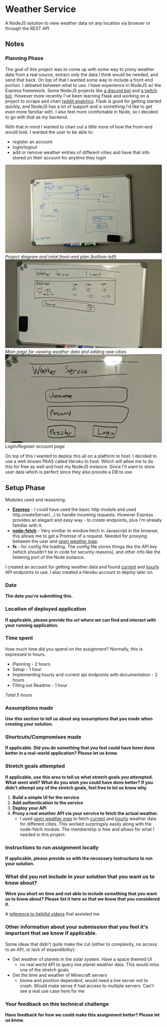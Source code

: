 # Weather Service
A NodeJS solution to view weather data on any location via browser or through the REST API

## Notes
### Planning Phase
The goal of this project was to come up with some way to proxy weather data from a real source, extract only the data I think would be needed, and send that back. On top of that I wanted some way to include a front-end portion.
I debated between what to use. I have experience in NodeJS w/ the Express framework. Some NodeJS projects like [a discord bot](https://github.com/duecknoah/basic_bot) and [a twitch bot](https://github.com/duecknoah/tmi_bots). However more recently I've been learning Flask and working on a project to scrape and chart [reddit analytics](https://github.com/wilshum/Reddit-Analytics). Flask is good for getting started quickly, and NodeJS has a lot of support and is something I'd like to get even more familiar with. I also feel more comfortable in Node, so I decided to go with that as my backend.

With that in mind I wanted to chart out a little more of how the front-end would look. I wanted the user to be able to:
- register an account
- login/logout
- add or remove weather entries of different cities and have that info stored on their account for anytime they login

![layout of ui](images/planning1.jpg)
*Project diagram and intial front-end plan (bottom-left)*
![layout of ui](images/planning2.jpg)
*Main page for viewing weather data and adding new cities*
![layout of ui](images/planning3.jpg)
*Login/Register account page*

On top of this I wanted to deploy this all on a platform to host. I decided to use a well-known PAAS called Heroku to host. Which will allow me to do this for free as well and host my NodeJS instance. Since I'll want to store user data which is perfect since they also provide a DB to use.

## Setup Phase
Modules used and reasoning:
- [**Express**](https://www.npmjs.com/package/express) - I could have used the basic http module and used http.createServer(...) to handle incoming requests. However Express provides an elegant and easy way - to create endpoints, plus I'm already familiar with it.
- [**node-fetch**](https://www.npmjs.com/package/node-fetch) - Very similiar to window.fetch in Javascript in the browser, this allows me to get a Promise of a request. Needed for proxying between the user and [open weather map](https://openweathermap.org/).
- **fs** - for config file loading. The config file stores things like the API key (which shouldn't be in code for security reasons), and other info like the listening port of the Node instance.

I created an account for getting weather data and found [current](https://openweathermap.org/current) and [hourly](https://openweathermap.org/forecast5) API endpoints to use. I also created a Heroku account to deploy later on.

### Date
**The date you're submitting this.**

### Location of deployed application
**If applicable, please provide the url where we can find and interact with your running application.**


### Time spent
How much time did you spend on the assignment? Normally, this is expressed in hours.

- Planning - 2 hours
- Setup - 1 hour
- Implementing hourly and current api endpoints with documentation - 2 hours
- Filling out Readme - 1 hour

*Total 5 hours*

### Assumptions made
**Use this section to tell us about any assumptions that you made when creating your solution.**


### Shortcuts/Compromises made
**If applicable. Did you do something that you feel could have been done better in a real-world application? Please let us know.**


### Stretch goals attempted
**If applicable, use this area to tell us what stretch goals you attempted. What went well? What do you wish you
could have done better? If you didn't attempt any of the stretch goals, feel free to let us know why.**

1. **Build a simple UI for the service**
2. **Add authentication to the service**
3. **Deploy your API**
4. **Proxy a real weather API via your service to fetch the actual weather.**
     - I used [open weather map](https://openweathermap.org/) to fetch [current](https://openweathermap.org/current) and [hourly](https://openweathermap.org/forecast5) weather data for different cities. This worked surpringsly easily along with the node-fetch module. The membership is free and allows for what I needed in this project.



### Instructions to run assignment locally
**If applicable, please provide us with the necessary instructions to run your solution.**


### What did you not include in your solution that you want us to know about?
**Were you short on time and not able to include something that you want us to know
about? Please list it here so that we know that you considered it.**

A [reference to helpful videos](https://www.youtube.com/playlist?list=PLK1RhMgTzsChttnZgT0ck_fbK3_iW9nBg) that assisted me

### Other information about your submission that you feel it's important that we know if applicable.
Some ideas that didn't quite make the cut (either to complexity, no access to an API, or lack of expandibility):
- Get weather of planets in the solar system. Have a space themed UI
  - no real world API to query live planet weather data. This would miss one of the stretch goals
- Get the time and weather of Minecraft servers
  - biome and position dependent, would need a live server not to crash. Would make sense if had access to multiple servers. Can't see a real use case here for me

### Your feedback on this technical challenge
**Have feedback for how we could make this assignment better? Please let us know.**